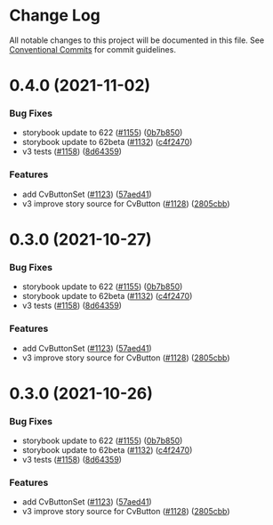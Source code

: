 # Change Log

All notable changes to this project will be documented in this file.
See [Conventional Commits](https://conventionalcommits.org) for commit guidelines.

# 0.4.0 (2021-11-02)

### Bug Fixes

- storybook update to 622 ([#1155](https://github.com/carbon-design-system/carbon-components-vue/issues/1155)) ([0b7b850](https://github.com/carbon-design-system/carbon-components-vue/commit/0b7b8502169d38afe76f8e6f255bec355d83699a))
- storybook update to 62beta ([#1132](https://github.com/carbon-design-system/carbon-components-vue/issues/1132)) ([c4f2470](https://github.com/carbon-design-system/carbon-components-vue/commit/c4f247084b10fdd18c365fc0447be194a4bd484e))
- v3 tests ([#1158](https://github.com/carbon-design-system/carbon-components-vue/issues/1158)) ([8d64359](https://github.com/carbon-design-system/carbon-components-vue/commit/8d64359f8e779f75092acb0df30e61d360b41c32))

### Features

- add CvButtonSet ([#1123](https://github.com/carbon-design-system/carbon-components-vue/issues/1123)) ([57aed41](https://github.com/carbon-design-system/carbon-components-vue/commit/57aed415bd87a21e608b92f79a52468d2ab490a3))
- v3 improve story source for CvButton ([#1128](https://github.com/carbon-design-system/carbon-components-vue/issues/1128)) ([2805cbb](https://github.com/carbon-design-system/carbon-components-vue/commit/2805cbbdd918506dc53e76bc946cae35c2c3faf2))

# 0.3.0 (2021-10-27)

### Bug Fixes

- storybook update to 622 ([#1155](https://github.com/lee-chase/carbon-components-vue/issues/1155)) ([0b7b850](https://github.com/lee-chase/carbon-components-vue/commit/0b7b8502169d38afe76f8e6f255bec355d83699a))
- storybook update to 62beta ([#1132](https://github.com/lee-chase/carbon-components-vue/issues/1132)) ([c4f2470](https://github.com/lee-chase/carbon-components-vue/commit/c4f247084b10fdd18c365fc0447be194a4bd484e))
- v3 tests ([#1158](https://github.com/lee-chase/carbon-components-vue/issues/1158)) ([8d64359](https://github.com/lee-chase/carbon-components-vue/commit/8d64359f8e779f75092acb0df30e61d360b41c32))

### Features

- add CvButtonSet ([#1123](https://github.com/lee-chase/carbon-components-vue/issues/1123)) ([57aed41](https://github.com/lee-chase/carbon-components-vue/commit/57aed415bd87a21e608b92f79a52468d2ab490a3))
- v3 improve story source for CvButton ([#1128](https://github.com/lee-chase/carbon-components-vue/issues/1128)) ([2805cbb](https://github.com/lee-chase/carbon-components-vue/commit/2805cbbdd918506dc53e76bc946cae35c2c3faf2))

# 0.3.0 (2021-10-26)

### Bug Fixes

- storybook update to 622 ([#1155](https://github.com/lee-chase/carbon-components-vue/issues/1155)) ([0b7b850](https://github.com/lee-chase/carbon-components-vue/commit/0b7b8502169d38afe76f8e6f255bec355d83699a))
- storybook update to 62beta ([#1132](https://github.com/lee-chase/carbon-components-vue/issues/1132)) ([c4f2470](https://github.com/lee-chase/carbon-components-vue/commit/c4f247084b10fdd18c365fc0447be194a4bd484e))
- v3 tests ([#1158](https://github.com/lee-chase/carbon-components-vue/issues/1158)) ([8d64359](https://github.com/lee-chase/carbon-components-vue/commit/8d64359f8e779f75092acb0df30e61d360b41c32))

### Features

- add CvButtonSet ([#1123](https://github.com/lee-chase/carbon-components-vue/issues/1123)) ([57aed41](https://github.com/lee-chase/carbon-components-vue/commit/57aed415bd87a21e608b92f79a52468d2ab490a3))
- v3 improve story source for CvButton ([#1128](https://github.com/lee-chase/carbon-components-vue/issues/1128)) ([2805cbb](https://github.com/lee-chase/carbon-components-vue/commit/2805cbbdd918506dc53e76bc946cae35c2c3faf2))
